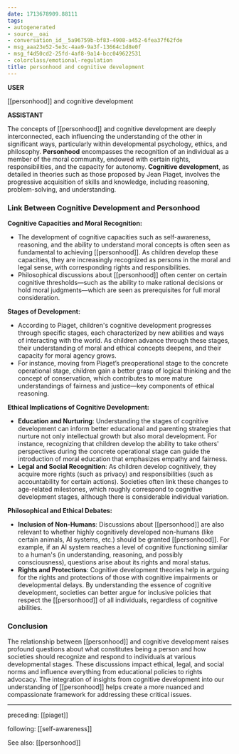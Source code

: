 ```yaml
---
date: 1713678909.88111
tags:
- autogenerated
- source__oai
- conversation_id__5a96759b-bf83-4908-a452-6fea37f62fde
- msg_aaa23e52-5e3c-4aa9-9a3f-13664c1d8e0f
- msg_f4d50cd2-25fd-4af8-9a14-bcc049622531
- colorclass/emotional-regulation
title: personhood and cognitive development
---
```


**USER**

[[personhood]] and cognitive development


**ASSISTANT**

The concepts of [[personhood]] and cognitive development are deeply interconnected, each influencing the understanding of the other in significant ways, particularly within developmental psychology, ethics, and philosophy. **Personhood** encompasses the recognition of an individual as a member of the moral community, endowed with certain rights, responsibilities, and the capacity for autonomy. **Cognitive development**, as detailed in theories such as those proposed by Jean Piaget, involves the progressive acquisition of skills and knowledge, including reasoning, problem-solving, and understanding.

### Link Between Cognitive Development and Personhood

**Cognitive Capacities and Moral Recognition:**
- The development of cognitive capacities such as self-awareness, reasoning, and the ability to understand moral concepts is often seen as fundamental to achieving [[personhood]]. As children develop these capacities, they are increasingly recognized as persons in the moral and legal sense, with corresponding rights and responsibilities.
- Philosophical discussions about [[personhood]] often center on certain cognitive thresholds—such as the ability to make rational decisions or hold moral judgments—which are seen as prerequisites for full moral consideration.

**Stages of Development:**
- According to Piaget, children's cognitive development progresses through specific stages, each characterized by new abilities and ways of interacting with the world. As children advance through these stages, their understanding of moral and ethical concepts deepens, and their capacity for moral agency grows.
- For instance, moving from Piaget’s preoperational stage to the concrete operational stage, children gain a better grasp of logical thinking and the concept of conservation, which contributes to more mature understandings of fairness and justice—key components of ethical reasoning.

**Ethical Implications of Cognitive Development:**
- **Education and Nurturing**: Understanding the stages of cognitive development can inform better educational and parenting strategies that nurture not only intellectual growth but also moral development. For instance, recognizing that children develop the ability to take others' perspectives during the concrete operational stage can guide the introduction of moral education that emphasizes empathy and fairness.
- **Legal and Social Recognition**: As children develop cognitively, they acquire more rights (such as privacy) and responsibilities (such as accountability for certain actions). Societies often link these changes to age-related milestones, which roughly correspond to cognitive development stages, although there is considerable individual variation.

**Philosophical and Ethical Debates:**
- **Inclusion of Non-Humans**: Discussions about [[personhood]] are also relevant to whether highly cognitively developed non-humans (like certain animals, AI systems, etc.) should be granted [[personhood]]. For example, if an AI system reaches a level of cognitive functioning similar to a human's (in understanding, reasoning, and possibly consciousness), questions arise about its rights and moral status.
- **Rights and Protections**: Cognitive development theories help in arguing for the rights and protections of those with cognitive impairments or developmental delays. By understanding the essence of cognitive development, societies can better argue for inclusive policies that respect the [[personhood]] of all individuals, regardless of cognitive abilities.

### Conclusion

The relationship between [[personhood]] and cognitive development raises profound questions about what constitutes being a person and how societies should recognize and respond to individuals at various developmental stages. These discussions impact ethical, legal, and social norms and influence everything from educational policies to rights advocacy. The integration of insights from cognitive development into our understanding of [[personhood]] helps create a more nuanced and compassionate framework for addressing these critical issues.


---

preceding: [[piaget]]  


following: [[self-awareness]]

See also: [[personhood]]